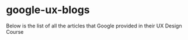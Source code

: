 # google-ux-blogs
Below is the list of all the articles that Google provided in their UX Design Course
